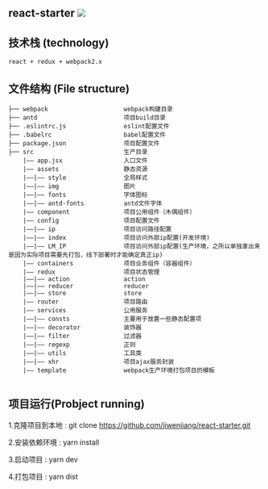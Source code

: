 ## react-starter <img src='https://img.shields.io/badge/node-v7.8.0-green.svg'>

## 技术栈 (technology)

```
react + redux + webpack2.x
```

## 文件结构 (File structure)


```
├── webpack                     webpack构建目录
├── antd                        项目build目录
├── .eslintrc.js                eslint配置文件
├── .babelrc                    babel配置文件
├── package.json                项目配置文件
├── src                         生产目录
    |—— app.jsx                 入口文件
    |—— assets                  静态资源
    |——|—— style                全局样式    
    |——|—— img                  图片
    |——|—— fonts                字体图标
    |——|—— antd-fonts           antd文件字体
    |—— component               项目公用组件（木偶组件）
    |—— config                  项目配置文件    
    |——|—— ip                   项目访问路径配置    
    |——|—— index                项目访问外部ip配置(开发环境)  
    |——|—— LM_IP                项目访问外部ip配置(生产环境，之所以单独拿出来是因为实际项目需要先打包，线下部署时才能确定真正ip)
    |—— containers              项目业务组件（容器组件）
    |—— redux                   项目状态管理
    |——|—— action               action
    |——|—— reducer              reducer
    |——|—— store                store
    |—— router                  项目路由
    |—— services                公用服务  
    |——|—— consts               主要用于放置一些静态配置项
    |——|—— decorator            装饰器
    |——|—— filter               过滤器
    |——|—— regexp               正则  
    |——|—— utils                工具类
    |——|—— xhr                  项目ajax服务封装
    |—— template                webpack生产环境打包项目的模板
  
```



## 项目运行(Probject running)

1.克隆项目到本地 : git clone https://github.com/jiwenjiang/react-starter.git

2.安装依赖环境 : yarn install

3.启动项目 : yarn dev        

4.打包项目 : yarn dist






